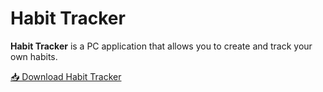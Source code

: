 # Habit Tracker

**Habit Tracker** is a PC application that allows you to create and track your own habits.

[📥 Download Habit Tracker](https://github.com/Sa9ne/Habit-tracker/releases/download/v1.0/Habit-tracker.exe)
